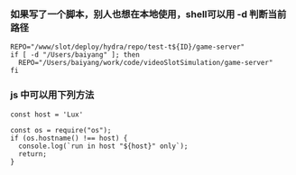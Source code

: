 ### 如果写了一个脚本，别人也想在本地使用，shell可以用 -d 判断当前路径
```
REPO="/www/slot/deploy/hydra/repo/test-t${ID}/game-server"
if [ -d "/Users/baiyang" ]; then
  REPO="/Users/baiyang/work/code/videoSlotSimulation/game-server"
fi
```
### js 中可以用下列方法
```
const host = 'Lux'

const os = require("os");
if (os.hostname() !== host) {
  console.log(`run in host "${host}" only`);
  return;
}
```
